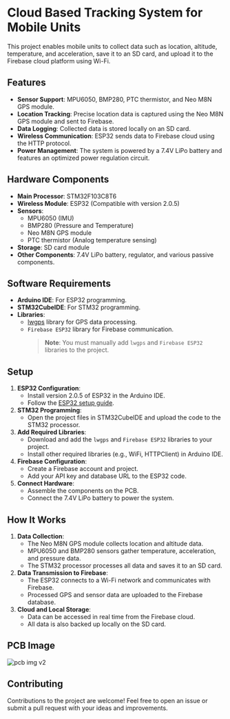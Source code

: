# Cloud Based Tracking System for Mobile Units

This project enables mobile units to collect data such as location, altitude, temperature, and acceleration, save it to an SD card, and upload it to the Firebase cloud platform using Wi-Fi.

## Features
- **Sensor Support**: MPU6050, BMP280, PTC thermistor, and Neo M8N GPS module.
- **Location Tracking**: Precise location data is captured using the Neo M8N GPS module and sent to Firebase.
- **Data Logging**: Collected data is stored locally on an SD card.
- **Wireless Communication**: ESP32 sends data to Firebase cloud using the HTTP protocol.
- **Power Management**: The system is powered by a 7.4V LiPo battery and features an optimized power regulation circuit.

## Hardware Components
- **Main Processor**: STM32F103C8T6
- **Wireless Module**: ESP32 (Compatible with version 2.0.5)
- **Sensors**:
  - MPU6050 (IMU)
  - BMP280 (Pressure and Temperature)
  - Neo M8N GPS module
  - PTC thermistor (Analog temperature sensing)
- **Storage**: SD card module
- **Other Components**: 7.4V LiPo battery, regulator, and various passive components.

## Software Requirements
- **Arduino IDE**: For ESP32 programming.
- **STM32CubeIDE**: For STM32 programming.
- **Libraries**:
  - [lwgps](https://github.com/MaJerle/lwgps) library for GPS data processing.
  - `Firebase ESP32` library for Firebase communication.
    > **Note**: You must manually add `lwgps` and `Firebase ESP32` libraries to the project.

## Setup
1. **ESP32 Configuration**:
   - Install version 2.0.5 of ESP32 in the Arduino IDE.
   - Follow the [ESP32 setup guide](https://docs.espressif.com/projects/arduino-esp32/en/latest/).
2. **STM32 Programming**:
   - Open the project files in STM32CubeIDE and upload the code to the STM32 processor.
3. **Add Required Libraries**:
   - Download and add the `lwgps` and `Firebase ESP32` libraries to your project.
   - Install other required libraries (e.g., WiFi, HTTPClient) in Arduino IDE.
4. **Firebase Configuration**:
   - Create a Firebase account and project.
   - Add your API key and database URL to the ESP32 code.
5. **Connect Hardware**:
   - Assemble the components on the PCB.
   - Connect the 7.4V LiPo battery to power the system.

## How It Works
1. **Data Collection**:
   - The Neo M8N GPS module collects location and altitude data.
   - MPU6050 and BMP280 sensors gather temperature, acceleration, and pressure data.
   - The STM32 processor processes all data and saves it to an SD card.
2. **Data Transmission to Firebase**:
   - The ESP32 connects to a Wi-Fi network and communicates with Firebase.
   - Processed GPS and sensor data are uploaded to the Firebase database.
3. **Cloud and Local Storage**:
   - Data can be accessed in real time from the Firebase cloud.
   - All data is also backed up locally on the SD card.

## PCB Image

![pcb img v2](https://github.com/user-attachments/assets/b03a2557-d033-4c7a-805d-287bfa9ae8c4)

## Contributing

Contributions to the project are welcome! Feel free to open an issue or submit a pull request with your ideas and improvements.
